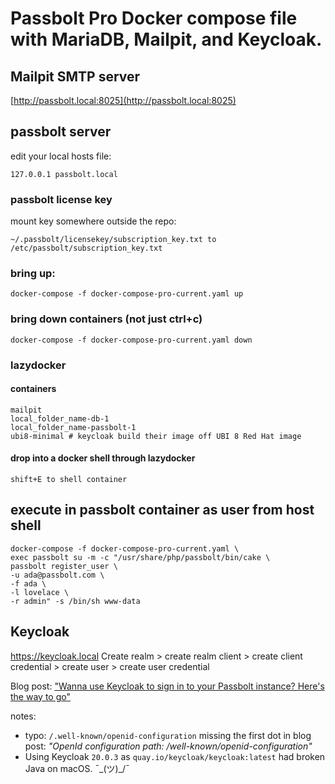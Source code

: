 # Passbolt Pro Docker compose file with MariaDB, Mailpit, and Keycloak.


## Mailpit SMTP server
[http://passbolt.local:8025](http://passbolt.local:8025)

## passbolt server

edit your local hosts file: 

`127.0.0.1 passbolt.local`

### passbolt license key

mount key somewhere outside the repo:

`~/.passbolt/licensekey/subscription_key.txt to /etc/passbolt/subscription_key.txt`

### bring up:

`docker-compose -f docker-compose-pro-current.yaml up`

### bring down containers (not just ctrl+c)

`docker-compose -f docker-compose-pro-current.yaml down`

### lazydocker

#### containers

```
mailpit
local_folder_name-db-1
local_folder_name-passbolt-1
ubi8-minimal # keycloak build their image off UBI 8 Red Hat image
```

#### drop into a docker shell through lazydocker 
`shift+E to shell container`

## execute in passbolt container as user from host shell

```
docker-compose -f docker-compose-pro-current.yaml \
exec passbolt su -m -c "/usr/share/php/passbolt/bin/cake \
passbolt register_user \
-u ada@passbolt.com \
-f ada \
-l lovelace \
-r admin" -s /bin/sh www-data
```

## Keycloak
https://keycloak.local
Create realm > create realm client > create client credential > create user > create user credential

Blog post: ["Wanna use Keycloak to sign in to your Passbolt instance? Here's the way to go"](https://www.passbolt.com/blog/how-to-connect-keycloak-with-passbolt-for-sso)

notes:
 * typo: `/.well-known/openid-configuration` missing the first dot in blog post: _"OpenId configuration path: /well-known/openid-configuration"_
 * Using Keycloak `20.0.3` as `quay.io/keycloak/keycloak:latest` had broken Java on macOS. ¯\_(ツ)_/¯
